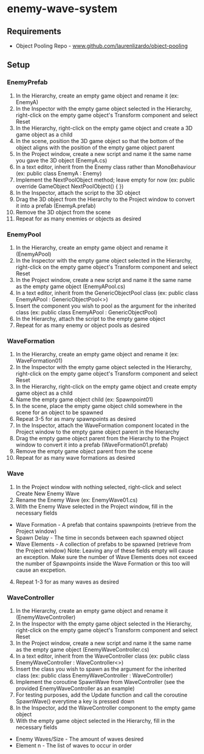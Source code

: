 # enemy-wave-system

## Requirements
* Object Pooling Repo - www.github.com/laurenlizardo/object-pooling

## Setup

### EnemyPrefab
1. In the Hierarchy, create an empty game object and rename it (ex: EnemyA)
2. In the Inspector with the empty game object selected in the Hierarchy, right-click on the empty game object's Transform component and select Reset
3. In the Hierarchy, right-click on the empty game object and create a 3D game object as a child
4. In the scene, position the 3D game object so that the bottom of the object aligns with the position of the empty game object parent
5. In the Project window, create a new script and name it the same name you gave the 3D object (EnemyA.cs)
6. In a text editor, inherit from the Enemy class rather than MonoBehaviour (ex: public class EnemyA : Enemy)
7. Implement the NextPoolObject method; leave empty for now (ex: public override GameObject NextPoolObject() { })
8. In the Inspector, attach the script to the 3D object
9. Drag the 3D object from the Hierarchy to the Project window to convert it into a prefab (EnemyA.prefab)
10. Remove the 3D object from the scene
11. Repeat for as many enemies or objects as desired

### EnemyPool
1. In the Hierarchy, create an empty game object and rename it (EnemyAPool)
2. In the Inspector with the empty game object selected in the Hierarchy, right-click on the empty game object's Transform component and select Reset
3. In the Project window, create a new script and name it the same name as the empty game object (EnemyAPool.cs)
4. In a text editor, inherit from the GenericObjectPool class (ex: public class EnemyAPool : GenericObjectPool<>)
5. Insert the component you wish to pool as the argument for the inherited class (ex: public class EnemyAPool : GenericObjectPool<EnemyA>)
6. In the Hierarchy, attach the script to the empty game object
7. Repeat for as many enemy or object pools as desired


### WaveFormation
1. In the Hierarchy, create an empty game object and rename it (ex: WaveFormation01)
2. In the Inspector with the empty game object selected in the Hierarchy, right-click on the empty game object's Transform component and select Reset
3. In the Hierarchy, right-click on the empty game object and create empty game object as a child
4. Name the empty game object child (ex: Spawnpoint01)
5. In the scene, place the empty game object child somewhere in the scene for an object to be spawned
6. Repeat 3-5 for as many spawnpoints as desired
7. In the Inspector, attach the WaveFormation component located in the Project window to the empty game object parent in the Hierarchy
8. Drag the empty game object parent from the Hierarchy to the Project window to convert it into a prefab (WaveFormation01.prefab)
9. Remove the empty game object parent from the scene
10. Repeat for as many wave formations as desired

### Wave
1. In the Project window with nothing selected, right-click and select Create New Enemy Wave
2. Rename the Enemy Wave (ex: EnemyWave01.cs)
3. With the Enemy Wave selected in the Project window, fill in the necessary fields
  * Wave Formation - A prefab that contains spawnpoints (retrieve from the Project window)
  * Spawn Delay - The time in seconds between each spawned object
  * Wave Elements - A collection of prefabs to be spawned (retrieve from the Project window)
  Note: Leaving any of these fields empty will cause an exception. Make sure the number of Wave Elements does not exceed the number of Spawnpoints inside the Wave Formation or this too will cause an excpetion.
4. Repeat 1-3 for as many waves as desired


### WaveController
1. In the Hierarchy, create an empty game object and rename it (EnemyWaveController)
2. In the Inspector with the empty game object selected in the Hierarchy, right-click on the empty game object's Transform component and select Reset
3. In the Project window, create a new script  and name it the same name as the empty game object (EnemyWaveController.cs)
4. In a text editor, inherit from the WaveController class (ex: public class EnemyWaveController : WaveController<>)
5. Insert the class you wish to spawn as the argument for the inherited class (ex: public class EnemyWaveController : WaveController<EnemyWave>)
6. Implement the coroutine SpawnWave from WaveController (see the provided EnemyWaveController as an example)
7. For testing purposes, add the Update function and call the coroutine SpawnWave() everytime a key is pressed down
8. In the Inspector, add the WaveController component to the empty game object
9. With the empty game object selected in the Hierarchy, fill in the necessary fields
  * Enemy Waves/Size - The amount of waves desired
  * Element n - The list of waves to occur in order
